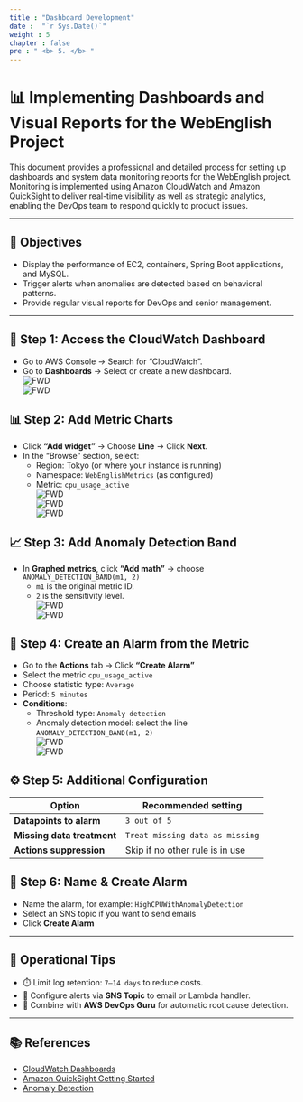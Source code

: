 ```yaml
---
title : "Dashboard Development"
date :  "`r Sys.Date()`" 
weight : 5 
chapter : false
pre : " <b> 5. </b> "
---
```


# 📊 Implementing Dashboards and Visual Reports for the WebEnglish Project

This document provides a professional and detailed process for setting up dashboards and system data monitoring reports for the WebEnglish project. Monitoring is implemented using Amazon CloudWatch and Amazon QuickSight to deliver real-time visibility as well as strategic analytics, enabling the DevOps team to respond quickly to product issues.

---

## 🎯 Objectives

- Display the performance of EC2, containers, Spring Boot applications, and MySQL.
- Trigger alerts when anomalies are detected based on behavioral patterns.
- Provide regular visual reports for DevOps and senior management.

---

## 🧭 Step 1: Access the CloudWatch Dashboard
- Go to AWS Console → Search for “CloudWatch”.
- Go to **Dashboards** → Select or create a new dashboard.  
![FWD](/images/9/2.png)  
![FWD](/images/9/3.png)

## 📊 Step 2: Add Metric Charts
- Click **“Add widget”** → Choose **Line** → Click **Next**.
- In the “Browse” section, select:
  - Region: Tokyo (or where your instance is running)
  - Namespace: `WebEnglishMetrics` (as configured)
  - Metric: `cpu_usage_active`  
![FWD](/images/9/4.png)  
![FWD](/images/9/5.png)  
![FWD](/images/9/6.png)

## 📈 Step 3: Add Anomaly Detection Band
- In **Graphed metrics**, click **“Add math”** → choose `ANOMALY_DETECTION_BAND(m1, 2)`
  - `m1` is the original metric ID.
  - `2` is the sensitivity level.  
![FWD](/images/9/7.png)  
![FWD](/images/9/8.png)

## 🚨 Step 4: Create an Alarm from the Metric
- Go to the **Actions** tab → Click **“Create Alarm”**
- Select the metric `cpu_usage_active`
- Choose statistic type: `Average`
- Period: `5 minutes`
- **Conditions**:
  - Threshold type: `Anomaly detection`
  - Anomaly detection model: select the line `ANOMALY_DETECTION_BAND(m1, 2)`  
![FWD](/images/9/9.png)  
![FWD](/images/9/10.png)

## ⚙️ Step 5: Additional Configuration

| Option | Recommended setting |
|--------|----------------------|
| **Datapoints to alarm** | `3 out of 5` |
| **Missing data treatment** | `Treat missing data as missing` |
| **Actions suppression** | Skip if no other rule is in use |

## 🏁 Step 6: Name & Create Alarm
- Name the alarm, for example: `HighCPUWithAnomalyDetection`
- Select an SNS topic if you want to send emails
- Click **Create Alarm**
---

## 🧾 Operational Tips

- ⏱️ Limit log retention: `7–14 days` to reduce costs.
- 🔔 Configure alerts via **SNS Topic** to email or Lambda handler.
- 🧪 Combine with **AWS DevOps Guru** for automatic root cause detection.

---

## 📚 References

- [CloudWatch Dashboards](https://docs.aws.amazon.com/AmazonCloudWatch/latest/monitoring/CloudWatch_Dashboards.html)
- [Amazon QuickSight Getting Started](https://docs.aws.amazon.com/quicksight/latest/user/welcome.html)
- [Anomaly Detection](https://docs.aws.amazon.com/AmazonCloudWatch/latest/monitoring/CloudWatch_Anomaly_Detection.html)
